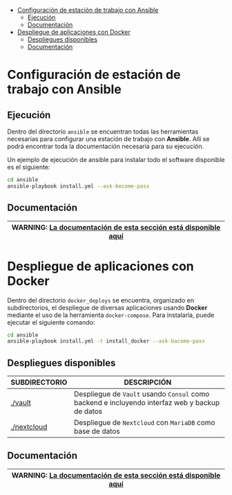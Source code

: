 - [Configuración de estación de trabajo con Ansible](#configuración-de-estación-de-trabajo-con-ansible)
  - [Ejecución](#ejecución)
  - [Documentación](#documentación)
- [Despliegue de aplicaciones con Docker](#despliegue-de-aplicaciones-con-docker)
  - [Despliegues disponibles](#despliegues-disponibles)
  - [Documentación](#documentación-1)


# Configuración de estación de trabajo con Ansible

## Ejecución

Dentro del directorio `ansible` se encuentran todas las herramientas necesarias para configurar una estación de trabajo con  **Ansible**. Allí se podrá encontrar toda la documentación necesaria para su ejecución.

Un ejemplo de ejecución de ansible para instalar todo el software disponible es el siguiente:

```bash
cd ansible
ansible-playbook install.yml --ask-become-pass
```

## Documentación

| **WARNING**: [La documentación de esta sección está disponible aquí](ansible/README.md) |
| --- |

# Despliegue de aplicaciones con Docker

Dentro del directorio `docker_deploys` se encuentra, organizado en subdirectorios, el despliegue de diversas aplicaciones usando **Docker** mediante el uso de la herramienta `docker-compose`. Para instalarla, puede ejecutar el siguiente comando:

```bash
cd ansible
ansible-playbook install.yml -t install_docker --ask-bacome-pass
```

## Despliegues disponibles

| **SUBDIRECTORIO** | **DESCRIPCIÓN** |
|-------------------|-----------------|
| [./vault](docker_deploys/vault) | Despliegue de `Vault` usando `Consul` como backend e incluyendo interfaz web y backup de datos |
| [./nextcloud](docker_deploys/nextcloud) | Despliegue de `Nextcloud` con `MariaDB` como base de datos |

## Documentación

| **WARNING**: [La documentación de esta sección está disponible aquí](docker_deploys/README.md) |
| --- |
